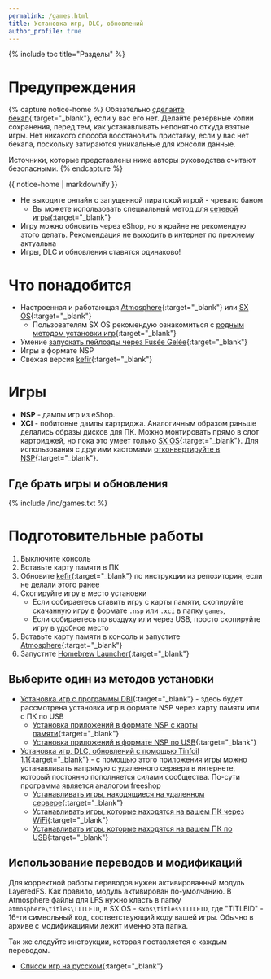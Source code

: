 ```yaml
---
permalink: /games.html
title: Установка игр, DLC, обновлений
author_profile: true
---
```

{% include toc title="Разделы" %}

# Предупреждения

{% capture notice-home %}
Обязательно [сделайте бекап](backup-nand){:target="_blank"}, если у вас его нет. Делайте резервные копии сохранения, перед тем, как устанавливать непонятно откуда взятые игры. Нет никакого способа восстановить приставку, если у вас нет бекапа, поскольку затираются уникальные для консоли данные. 

Источники, которые представлены ниже авторы руководства считают безопасными.
{% endcapture %}

<div class="notice--danger">{{ notice-home | markdownify }}</div>

* Не выходите онлайн с запущенной пиратской игрой - чревато баном 
	* Вы можете использовать специальный метод для [сетевой игры](lanplay){:target="_blank"}
* Игру можно обновить через eShop, но я крайне не рекомендую этого делать. Рекомендация не выходить в интернет по прежнему актуальна
* Игры, DLC и обновления ставятся одинаково!

# Что понадобится

* Настроенная и работающая [Atmosphere](atmos){:target="_blank"} или [SX OS](sxos){:target="_blank"}
	* Пользователям SX OS рекомендую ознакомиться с [родным методом установки игр](sxos-games){:target="_blank"}
* Умение [запускать пейлоады через Fusée Gelée](fusee-gelee){:target="_blank"}
* Игры в формате NSP
* Свежая версия [kefir](https://github.com/rashevskyv/switch/releases/latest){:target="_blank"}
	
# Игры 

* **NSP** - дампы игр из eShop.
* **XCI** - побитовые дампы картриджа. Аналогичным образом раньше делались образы дисков для ПК. Можно монтировать прямо в слот картриджей, но пока это умеет только [SX OS](sxos){:target="_blank"}. Для использования с другими кастомами [отконвертируйте в NSP](xci-convert){:target="_blank"}. 
	
## Где брать игры и обновления

{% include /inc/games.txt %}

# Подготовительные работы 

1. Выключите консоль
1. Вставьте карту памяти в ПК
1. Обновите [kefir](https://github.com/rashevskyv/switch/releases/latest){:target="_blank"} по инструкции из репозитория, если не делали этого ранее
1. Скопируйте игру в место установки
	* Если собираетесь ставить игру с карты памяти, скопируйте скачанную игру в формате `.nsp` или `.xci` в папку `games`, 
	* Если собираетесь по воздуху или через USB, просто скопируйте игру в удобное место   
1. Вставьте карту памяти в консоль и запустите [Atmosphere](atmos){:target="_blank"}
1. Запустите [Homebrew Launcher](launch-hbl){:target="_blank"}

## Выберите один из методов установки 

* [Установка игр с программы DBI](dbi){:target="_blank"} - здесь будет рассмотрена установка игр в формате NSP через карту памяти или с ПК по USB
	* [Установка приложений в формате NSP с карты памяти](dbi#установка-приложений-в-формате-nsp-с-карты-памяти){:target="_blank"}
	* [Установка приложений в формате NSP по USB](dbi#установка-приложений-в-формате-nsp-по-usb){:target="_blank"}
* [Установка игр, DLC, обновлений с помощью Tinfoil 1.1](tinfoil){:target="_blank"} - с помощью этого приложения игры можно устанавливать напрямую с удаленного сервера в интернете, который постоянно пополняется силами сообщества. По-сути программа является аналогом freeshop
	* [Устанавливать игры, находящиеся на удаленном сервере](#установка-из-интернета---игры-находятся-на-сервере-сообщества){:target="_blank"}
	* [Устанавливать игры, которые находятся на вашем ПК через WiFi](#установка-игр-по-воздуху---игры-находятся-на-домашнем-пк){:target="_blank"}
	* [Устанавливать игры, которые находятся на вашем ПК по USB](#установка-игр-по-usb---игры-находятся-на-домашнем-пк){:target="_blank"}

## Использование переводов и модификаций 

Для корректной работы переводов нужен активированный модуль LayeredFS. Как правило, модуль активирован по-умолчанию. В Atmosphere файлы для LFS нужно класть в папку `atmosphere\titles\TITLEID`, в SX OS - `sxos\titles\TITLEID`, где "TITLEID" - 16-ти символьный код, соответствующий коду вашей игры. Обычно в архиве с модификациями лежит именно эта папка. 

Так же следуйте инструкции, которая поставляется с каждым переводом.

* [Список игр на русском](https://docs.google.com/spreadsheets/d/1J17m3iwvKKUi7X5PpLe05fDYxIxeJAkpG2ug6_y7JU8/edit#gid=0){:target="_blank"}